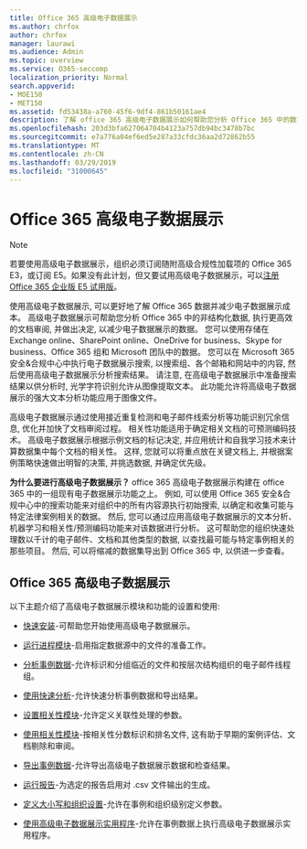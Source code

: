 ```yaml
---
title: Office 365 高级电子数据展示
ms.author: chrfox
author: chrfox
manager: laurawi
ms.audience: Admin
ms.topic: overview
ms.service: O365-seccomp
localization_priority: Normal
search.appverid:
- MOE150
- MET150
ms.assetid: fd53438a-a760-45f6-9df4-861b50161ae4
description: 了解 office 365 高级电子数据展示如何帮助您分析 Office 365 中的数据、优化文档审阅, 并做出高效电子数据展示的决策。
ms.openlocfilehash: 203d3bfa627064704b4123a757db94bc3478b7bc
ms.sourcegitcommit: e7a776a04ef6ed5e287a33cfdc36aa2d72862b55
ms.translationtype: MT
ms.contentlocale: zh-CN
ms.lasthandoff: 03/29/2019
ms.locfileid: "31000645"
---
```

# <a name="office-365-advanced-ediscovery"></a>Office 365 高级电子数据展示

> [!NOTE]
> 若要使用高级电子数据展示，组织必须订阅随附高级合规性加载项的 Office 365 E3，或订阅 E5。如果没有此计划，但又要试用高级电子数据展示，可以[注册 Office 365 企业版 E5 试用版](https://go.microsoft.com/fwlink/p/?LinkID=698279)。 
  
使用高级电子数据展示, 可以更好地了解 Office 365 数据并减少电子数据展示成本。 高级电子数据展示可帮助您分析 Office 365 中的非结构化数据, 执行更高效的文档审阅, 并做出决定, 以减少电子数据展示的数据。 您可以使用存储在 Exchange online、SharePoint online、OneDrive for business、Skype for business、Office 365 组和 Microsoft 团队中的数据。 您可以在 Microsoft 365 安全&amp;合规中心中执行电子数据展示搜索, 以搜索组、各个邮箱和网站中的内容, 然后使用高级电子数据展示分析搜索结果。 请注意, 在高级电子数据展示中准备搜索结果以供分析时, 光学字符识别允许从图像提取文本。 此功能允许将高级电子数据展示的强大文本分析功能应用于图像文件。
  
高级电子数据展示通过使用接近重复检测和电子邮件线索分析等功能识别冗余信息, 优化并加快了文档审阅过程。 相关性功能适用于确定相关文档的可预测编码技术。 高级电子数据展示根据示例文档的标记决定, 并应用统计和自我学习技术来计算数据集中每个文档的相关性。 这样, 您就可以将重点放在关键文档上, 并根据案例策略快速做出明智的决策, 并挑选数据, 并确定优先级。
  
 **为什么要进行高级电子数据展示？** office 365 高级电子数据展示构建在 office 365 中的一组现有电子数据展示功能之上。 例如, 可以使用 Office 365 安全&amp;合规中心中的搜索功能来对组织中的所有内容源执行初始搜索, 以确定和收集可能与特定法律案例相关的数据。 然后, 您可以通过应用高级电子数据展示的文本分析、机器学习和相关性/预测编码功能来对该数据进行分析。 这可帮助您的组织快速处理数以千计的电子邮件、文档和其他类型的数据, 以查找最可能与特定事例相关的那些项目。 然后, 可以将缩减的数据集导出到 Office 365 中, 以供进一步查看。 
  
## <a name="office-365-advanced-ediscovery"></a>Office 365 高级电子数据展示

以下主题介绍了高级电子数据展示模块和功能的设置和使用:
  
- [快速安装](quick-setup-for-advanced-ediscovery.md)-可帮助您开始使用高级电子数据展示。 
    
- [运行进程模块](run-the-process-module-in-advanced-ediscovery.md)-启用指定数据源中的文件的准备工作。 
    
- [分析事例数据](analyze-case-data-with-advanced-ediscovery.md)-允许标识和分组临近的文件和按层次结构组织的电子邮件线程组。 

- [使用快速分析](use-express-analysis-in-advanced-ediscovery.md)-允许快速分析事例数据和导出结果。 
    
- [设置相关性模块](manage-relevance-setup-in-advanced-ediscovery.md)-允许定义关联性处理的参数。 
    
- [使用相关性模块](use-relevance-in-advanced-ediscovery.md)-按相关性分数标识和排名文件, 这有助于早期的案例评估、文档剔除和审阅。 
    
- [导出事例数据](export-case-data-in-advanced-ediscovery.md)-允许导出高级电子数据展示数据和检查结果。 
    
- [运行报告](run-reports-in-advanced-ediscovery.md)-为选定的报告启用对 .csv 文件输出的生成。 
    
- [定义大小写和组织设置](define-case-and-tenant-settings-in-advanced-ediscovery.md)-允许在事例和组织级别定义参数。 
    
- [使用高级电子数据展示实用程序](use-advanced-ediscovery-utilities.md)-允许在事例数据上执行高级电子数据展示实用程序。 
